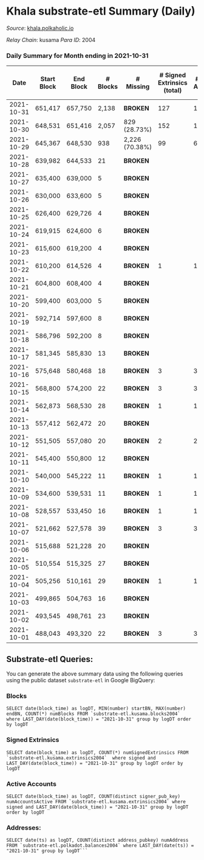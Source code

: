 # Khala substrate-etl Summary (Daily)

_Source_: [khala.polkaholic.io](https://khala.polkaholic.io)

*Relay Chain*: kusama
*Para ID*: 2004



### Daily Summary for Month ending in 2021-10-31


| Date | Start Block | End Block | # Blocks | # Missing | # Signed Extrinsics (total) | # Active Accounts | # Addresses with Balances | # Events | # Transfers | # XCM Transfers In | # XCM Transfers Out |
| ---- | ----------- | --------- | -------- | --------- | --------------------------- | ----------------- | ------------------------- | -------- | ----------- | ------------------ | ------------------- |
| 2021-10-31 | 651,417 | 657,750 | 2,138 |  **BROKEN**  | 127 | 107 | 13,214 |  |   |   |   |
| 2021-10-30 | 648,531 | 651,416 | 2,057 | 829 (28.73%) | 152 | 120 |  |  |   |   |   |
| 2021-10-29 | 645,367 | 648,530 | 938 | 2,226 (70.38%) | 99 | 63 |  |  |   |   |   |
| 2021-10-28 | 639,982 | 644,533 | 21 |  **BROKEN**  |  |  |  |  |   |   |   |
| 2021-10-27 | 635,400 | 639,000 | 5 |  **BROKEN**  |  |  |  |  |   |   |   |
| 2021-10-26 | 630,000 | 633,600 | 5 |  **BROKEN**  |  |  |  |  |   |   |   |
| 2021-10-25 | 626,400 | 629,726 | 4 |  **BROKEN**  |  |  |  |  |   |   |   |
| 2021-10-24 | 619,915 | 624,600 | 6 |  **BROKEN**  |  |  |  |  |   |   |   |
| 2021-10-23 | 615,600 | 619,200 | 4 |  **BROKEN**  |  |  |  |  |   |   |   |
| 2021-10-22 | 610,200 | 614,526 | 4 |  **BROKEN**  | 1 | 1 |  |  |   |   |   |
| 2021-10-21 | 604,800 | 608,400 | 4 |  **BROKEN**  |  |  |  |  |   |   |   |
| 2021-10-20 | 599,400 | 603,000 | 5 |  **BROKEN**  |  |  |  |  |   |   |   |
| 2021-10-19 | 592,714 | 597,600 | 8 |  **BROKEN**  |  |  |  |  |   |   |   |
| 2021-10-18 | 586,796 | 592,200 | 8 |  **BROKEN**  |  |  |  |  |   |   |   |
| 2021-10-17 | 581,345 | 585,830 | 13 |  **BROKEN**  |  |  |  |  |   |   |   |
| 2021-10-16 | 575,648 | 580,468 | 18 |  **BROKEN**  | 3 | 3 |  |  |   |   |   |
| 2021-10-15 | 568,800 | 574,200 | 22 |  **BROKEN**  | 3 | 3 |  |  |   |   |   |
| 2021-10-14 | 562,873 | 568,530 | 28 |  **BROKEN**  | 1 | 1 |  |  |   |   |   |
| 2021-10-13 | 557,412 | 562,472 | 20 |  **BROKEN**  |  |  |  |  |   |   |   |
| 2021-10-12 | 551,505 | 557,080 | 20 |  **BROKEN**  | 2 | 2 |  |  |   |   |   |
| 2021-10-11 | 545,400 | 550,800 | 12 |  **BROKEN**  |  |  |  |  |   |   |   |
| 2021-10-10 | 540,000 | 545,222 | 11 |  **BROKEN**  | 1 | 1 |  |  |   |   |   |
| 2021-10-09 | 534,600 | 539,531 | 11 |  **BROKEN**  | 1 | 1 |  |  |   |   |   |
| 2021-10-08 | 528,557 | 533,450 | 16 |  **BROKEN**  | 1 | 1 |  |  |   |   |   |
| 2021-10-07 | 521,662 | 527,578 | 39 |  **BROKEN**  | 3 | 3 |  |  |   |   |   |
| 2021-10-06 | 515,688 | 521,228 | 20 |  **BROKEN**  |  |  |  |  |   |   |   |
| 2021-10-05 | 510,554 | 515,325 | 27 |  **BROKEN**  |  |  |  |  |   |   |   |
| 2021-10-04 | 505,256 | 510,161 | 29 |  **BROKEN**  | 1 | 1 |  |  |   |   |   |
| 2021-10-03 | 499,865 | 504,763 | 16 |  **BROKEN**  |  |  |  |  |   |   |   |
| 2021-10-02 | 493,545 | 498,761 | 23 |  **BROKEN**  |  |  |  |  |   |   |   |
| 2021-10-01 | 488,043 | 493,320 | 22 |  **BROKEN**  | 3 | 3 |  |  |   |   |   |

## Substrate-etl Queries:
You can generate the above summary data using the following queries using the public dataset `substrate-etl` in Google BigQuery:


### Blocks
```
SELECT date(block_time) as logDT, MIN(number) startBN, MAX(number) endBN, COUNT(*) numBlocks FROM `substrate-etl.kusama.blocks2004`  where LAST_DAY(date(block_time)) = "2021-10-31" group by logDT order by logDT
```


### Signed Extrinsics
```
SELECT date(block_time) as logDT, COUNT(*) numSignedExtrinsics FROM `substrate-etl.kusama.extrinsics2004`  where signed and LAST_DAY(date(block_time)) = "2021-10-31" group by logDT order by logDT
```


### Active Accounts
```
SELECT date(block_time) as logDT, COUNT(distinct signer_pub_key) numAccountsActive FROM `substrate-etl.kusama.extrinsics2004` where signed and LAST_DAY(date(block_time)) = "2021-10-31" group by logDT order by logDT
```


### Addresses:
```
SELECT date(ts) as logDT, COUNT(distinct address_pubkey) numAddress FROM `substrate-etl.polkadot.balances2004` where LAST_DAY(date(ts)) = "2021-10-31" group by logDT```

